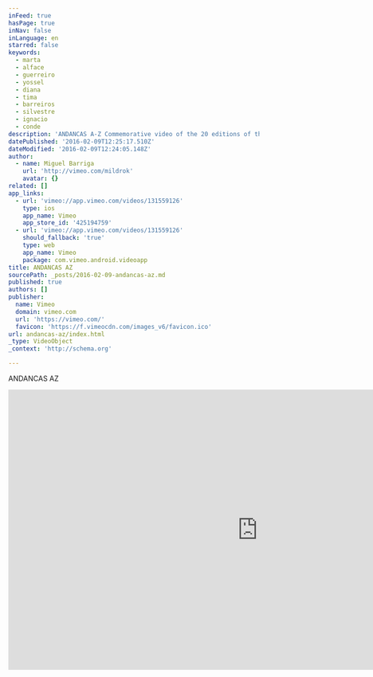 ```yaml
---
inFeed: true
hasPage: true
inNav: false
inLanguage: en
starred: false
keywords:
  - marta
  - alface
  - guerreiro
  - yossel
  - diana
  - tima
  - barreiros
  - silvestre
  - ignacio
  - conde
description: 'ANDANCAS A-Z Commemorative video of the 20 editions of the Festival AndançasDIRECTOR, CAMERA, EDITING, COLOR GRADING, MUSIC - Miguel Barriga (me) Thanks to all the talented people.'
datePublished: '2016-02-09T12:25:17.510Z'
dateModified: '2016-02-09T12:24:05.148Z'
author:
  - name: Miguel Barriga
    url: 'http://vimeo.com/mildrok'
    avatar: {}
related: []
app_links:
  - url: 'vimeo://app.vimeo.com/videos/131559126'
    type: ios
    app_name: Vimeo
    app_store_id: '425194759'
  - url: 'vimeo://app.vimeo.com/videos/131559126'
    should_fallback: 'true'
    type: web
    app_name: Vimeo
    package: com.vimeo.android.videoapp
title: ANDANCAS AZ
sourcePath: _posts/2016-02-09-andancas-az.md
published: true
authors: []
publisher:
  name: Vimeo
  domain: vimeo.com
  url: 'https://vimeo.com/'
  favicon: 'https://f.vimeocdn.com/images_v6/favicon.ico'
url: andancas-az/index.html
_type: VideoObject
_context: 'http://schema.org'

---
```

ANDANCAS AZ

<iframe src="https://cdn.embedly.com/widgets/media.html?src=https%3A%2F%2Fplayer.vimeo.com%2Fvideo%2F131559126&amp;url=https%3A%2F%2Fvimeo.com%2F131559126&amp;image=http%3A%2F%2Fi.vimeocdn.com%2Fvideo%2F523868914_1280.jpg&amp;key=b7d04c9b404c499eba89ee7072e1c4f7&amp;type=text%2Fhtml&amp;schema=vimeo" width="1000" height="563" scrolling="no" frameborder="0" allowfullscreen="allowfullscreen" style=""></iframe>